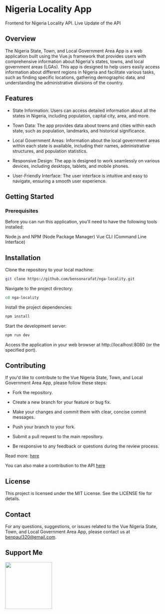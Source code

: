 # Nigeria Locality App

Frontend for Nigeria Locality API. Live Update of the API

## Overview
The  Nigeria State, Town, and Local Government Area App is a web application built using the Vue.js framework that provides users with comprehensive information about Nigeria's states, towns, and local government areas (LGAs). This app is designed to help users easily access information about different regions in Nigeria and facilitate various tasks, such as finding specific locations, gathering demographic data, and understanding the administrative divisions of the country.

## Features
 - State Information: Users can access detailed information about all the states in Nigeria, including population, capital city, area, and more.

 - Town Data: The app provides data about towns and cities within each state, such as population, landmarks, and historical significance.

 - Local Government Areas: Information about the local government areas within each state is available, including their names, administrative structures, and population statistics.

 - Responsive Design: The app is designed to work seamlessly on various devices, including desktops, tablets, and mobile phones.

 - User-Friendly Interface: The user interface is intuitive and easy to navigate, ensuring a smooth user experience.

## Getting Started
### Prerequisites
Before you can run this application, you'll need to have the following tools installed:

Node.js and NPM (Node Package Manager)
Vue CLI (Command Line Interface)

## Installation
Clone the repository to your local machine:

```bash
git clone https://github.com/bensonarafat/nga-locality.git
```

Navigate to the project directory:

```bash
cd nga-locality 
```

Install the project dependencies:

```bash
npm install
```

Start the development server:
```bash
npm run dev
```

Access the application in your web browser at http://localhost:8080 (or the specified port).

## Contributing

If you'd like to contribute to the Vue Nigeria State, Town, and Local Government Area App, please follow these steps:

- Fork the repository.

- Create a new branch for your feature or bug fix.

- Make your changes and commit them with clear, concise commit messages.

- Push your branch to your fork.

- Submit a pull request to the main repository.
 
- Be responsive to any feedback or questions during the review process.

Read more: [here](https://bensonarafat.medium.com/using-the-nigeria-state-town-and-local-government-api-d73451696c54)

You can also make a contribution to the API [here](https://github.com/bensonarafat/nigeria_states_towns_lgas)

## License
This project is licensed under the MIT License. See the LICENSE file for details.

## Contact
For any questions, suggestions, or issues related to the Vue Nigeria State, Town, and Local Government Area App, please contact us at benpaul320@email.com.


## Support Me

<a href="https://www.buymeacoffee.com/bensonarafat"><img src="https://cdn.buymeacoffee.com/buttons/v2/default-yellow.png" width="150" /></a>

